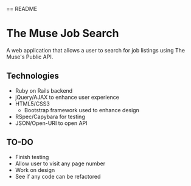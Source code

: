 == README

The Muse Job Search
==========

A web application that allows a user to search for job listings using The Muse's Public API.

Technologies
------------

- Ruby on Rails backend
- jQuery/AJAX to enhance user experience
- HTML5/CSS3
  - Bootstrap framework used to enhance design
- RSpec/Capybara for testing
- JSON/Open-URI to open API

TO-DO
-----

- Finish testing
- Allow user to visit any page number
- Work on design
- See if any code can be refactored